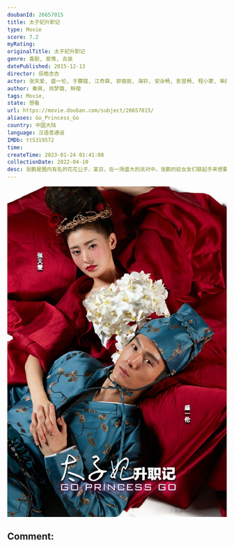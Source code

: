 ```yaml
---
doubanId: 26657015
title: 太子妃升职记
type: Movie
score: 7.2
myRating: 
originalTitle: 太子妃升职记
genre: 喜剧, 爱情, 古装
datePublished: 2015-12-13
director: 侣皓吉吉
actor: 张天爱, 盛一伦, 于朦胧, 江奇霖, 郭俊辰, 海铃, 安泳畅, 彭昱畅, 程小蒙, 柴蔚, 程浩, 王文强, 孙奉招, 孙奉正, 张志远, 郑舒环, 陈佳妍, 钱文青
author: 秦爽, 尚梦璐, 鲜橙
tags: Movie, 
state: 想看
url: https://movie.douban.com/subject/26657015/
aliases: Go_Princess_Go
country: 中国大陆
language: 汉语普通话
IMDb: tt5319572
time: 
createTime: 2023-01-24 01:41:08
collectionDate: 2022-04-10
desc: 张鹏是圈内有名的花花公子，某日，在一场盛大的派对中，张鹏的前女友们联起手来想要向他寻仇，使得张鹏在误打误撞之下掉入了泳池，失去了意识。醒来的张鹏发现自己身处一座富丽堂皇的行宫之中，一位名叫绿篱（海铃...
---
```


![image](assets/p2308295492.jpg)

Comment: 
---

